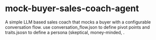 # mock-buyer-sales-coach-agent

A simple LLM based sales coach that mocks a buyer with a configurable conversation flow. use conversation_flow.json to define pivot points and traits.jsosn to define a persona (skeptical, money-minded, .  
